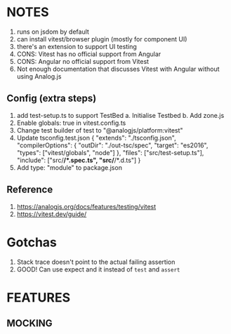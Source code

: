 # NOTES
1. runs on jsdom by default
2. can install vitest/browser plugin (mostly for component UI)
3. there's an extension to support UI testing
4. CONS: Vitest has no official support from Angular
5. CONS: Angular no official support from Vitest
6. Not enough documentation that discusses Vitest with Angular without using Analog.js

## Config (extra steps)
1. add test-setup.ts to support TestBed
    a. Initialise Testbed
    b. Add zone.js
2. Enable globals: true in vitest.config.ts
3. Change test builder of test to "@analogjs/platform:vitest"
4. Update tsconfig.test.json
{
  "extends": "./tsconfig.json",
  "compilerOptions": {
    "outDir": "./out-tsc/spec",
    "target": "es2016",
    "types": ["vitest/globals", "node"]
  },
  "files": ["src/test-setup.ts"],
  "include": ["src/**/*.spec.ts", "src/**/*.d.ts"]
}
5. Add type: "module" to package.json

## Reference
1. https://analogjs.org/docs/features/testing/vitest
2. https://vitest.dev/guide/


# Gotchas
1. Stack trace doesn't point to the actual failing assertion
2. GOOD! Can use expect and it instead of `test` and `assert`

# FEATURES
## MOCKING
